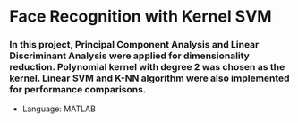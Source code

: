 # Face Recognition with Kernel SVM

### In this project, Principal Component Analysis and Linear Discriminant Analysis were applied for dimensionality reduction. Polynomial kernel with degree 2 was chosen as the kernel. Linear SVM and K-NN algorithm were also implemented for performance comparisons.

* Language: MATLAB
